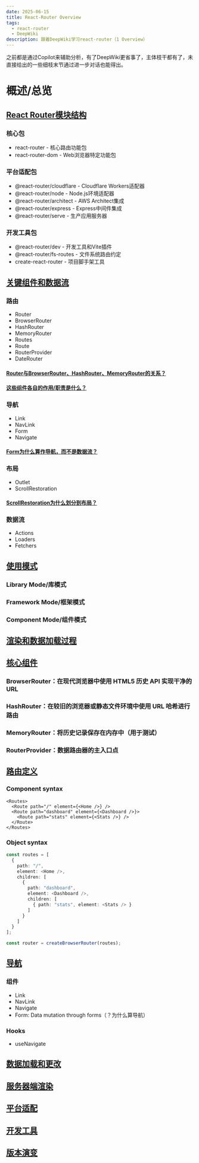 ```yaml
---
date: 2025-06-15
title: React-Router Overview
tags:
  - react-router
  - DeepWiki
description: 跟着DeepWiki学习react-router（1 Overview）
---
```


之前都是通过Copilot来辅助分析，有了DeepWiki更省事了，主体枝干都有了，未直接给出的一些细枝末节通过进一步对话也能得出。

# 概述/总览

## [React Router模块结构](https://deepwiki.com/remix-run/react-router/1-overview#architecture-overview)

### 核心包
- react-router - 核心路由功能包 
- react-router-dom - Web浏览器特定功能包 

### 平台适配包
- @react-router/cloudflare - Cloudflare Workers适配器
- @react-router/node - Node.js环境适配器
- @react-router/architect - AWS Architect集成 
- @react-router/express - Express中间件集成
- @react-router/serve - 生产应用服务器 

### 开发工具包
- @react-router/dev - 开发工具和Vite插件
- @react-router/fs-routes - 文件系统路由约定
- create-react-router - 项目脚手架工具


## [关键组件和数据流](https://deepwiki.com/remix-run/react-router/1-overview#key-components-and-data-flow)

### 路由
- Router
- BrowserRouter
- HashRouter
- MemoryRouter
- Routes
- Route
- RouterProvider
- DateRouter

#### [Router与BrowserRouter、HashRouter、MemoryRouter的关系？](https://deepwiki.com/search/routerbrowserrouterhashrouterm_79d3817d-2060-4f96-a4a0-7cd9721a2419)

#### [这些组件各自的作用/职责是什么？](https://deepwiki.com/search/_2dffce94-e1e1-4fa4-9cb5-70df845b70e9)


### 导航
- Link
- NavLink
- Form
- Navigate

#### [Form为什么算作导航，而不是数据流？](https://deepwiki.com/search/form_3f5ca83d-a538-4ab5-98ea-1118aaa76589)

### 布局
- Outlet
- ScrollRestoration

#### [ScrollRestoration为什么划分到布局？](https://deepwiki.com/search/form_3f5ca83d-a538-4ab5-98ea-1118aaa76589#2)

### 数据流
- Actions
- Loaders
- Fetchers


## [使用模式](https://deepwiki.com/remix-run/react-router/1-overview#usage-modes)

### Library Mode/库模式

### Framework Mode/框架模式

### Component Mode/组件模式


## [渲染和数据加载过程](https://deepwiki.com/remix-run/react-router/1-overview#rendering-and-data-loading-process)


## [核心组件](https://deepwiki.com/remix-run/react-router/1-overview#core-components)

### BrowserRouter：在现代浏览器中使用 HTML5 历史 API 实现干净的 URL

### HashRouter：在较旧的浏览器或静态文件环境中使用 URL 哈希进行路由

### MemoryRouter：将历史记录保存在内存中（用于测试）

### RouterProvider：数据路由器的主入口点


## [路由定义](https://deepwiki.com/remix-run/react-router/1-overview#route-definition)

### Component syntax
```tsx
<Routes>
  <Route path="/" element={<Home />} />
  <Route path="dashboard" element={<Dashboard />}>
    <Route path="stats" element={<Stats />} />
  </Route>
</Routes>
```

### Object syntax
```ts
const routes = [
  {
    path: "/",
    element: <Home />,
    children: [
      {
        path: "dashboard",
        element: <Dashboard />,
        children: [
          { path: "stats", element: <Stats /> }
        ]
      }
    ]
  }
];

const router = createBrowserRouter(routes);
```

## [导航](https://deepwiki.com/remix-run/react-router/1-overview#navigation)

### 组件
- Link
- NavLink
- Navigate
- Form: Data mutation through forms（？为什么算导航）

### Hooks
- useNavigate


## [数据加载和更改](https://deepwiki.com/remix-run/react-router/1-overview#data-loading-and-mutations)

## [服务器端渲染](https://deepwiki.com/remix-run/react-router/1-overview#server-side-rendering)

## [平台适配](https://deepwiki.com/remix-run/react-router/1-overview#platform-adaptations)

## [开发工具](https://deepwiki.com/remix-run/react-router/1-overview#development-tools)

## [版本演变](https://deepwiki.com/remix-run/react-router/1-overview#version-evolution)